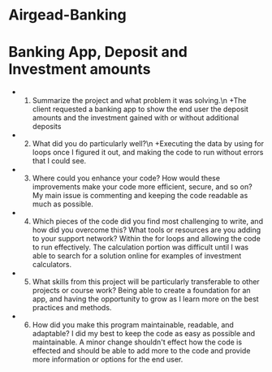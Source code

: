 # Airgead-Banking
# Banking App, Deposit and Investment amounts

+ 1. Summarize the project and what problem it was solving.\n
   +The client requested a banking app to show the end user the deposit amounts and the investment gained with or without additional deposits
+ 2. What did you do particularly well?\n
   +Executing the data by using for loops once I figured it out, and making the code to run without errors that I could see.
+ 3. Where could you enhance your code? How would these improvements make your code more efficient, secure, and so on?
   My main issue is commenting and keeping the code readable as much as possible.
+ 4. Which pieces of the code did you find most challenging to write, and how did you overcome this? What tools or resources are you adding to your support network?
   Within the for loops and allowing the code to run effectively. The calculation portion was difficult until I was able to search for a solution online for examples of investment    calculators.
+ 5. What skills from this project will be particularly transferable to other projects or course work?
   Being able to create a foundation for an app, and having the opportunity to grow as I learn more on the best practices and methods.
+ 6. How did you make this program maintainable, readable, and adaptable?
   I did my best to keep the code as easy as possible and maintainable. A minor change shouldn't effect how the code is effected and should be able to add more to the code and        provide more information or options for the end user.
